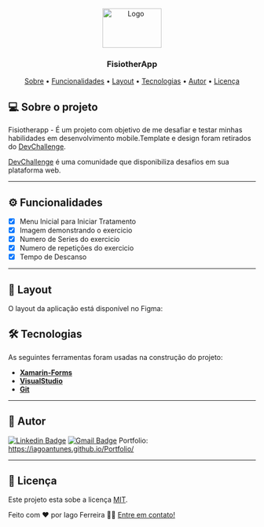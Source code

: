 <br />
<p align="center">
  <a href="https://github.com/Lorenalgm/">
    <img src="https://trello-attachments.s3.amazonaws.com/590fa896d2d25e50583de620/454x230/b4f0ac806028e2f622659cfdf6f8201b/Deepin_Screenshot_selecionar_%C3%A1rea_20200516205201.png" alt="Logo" width="120" height="80">
  </a>

  <h3 align="center">FisiotherApp</h3>

</p>

<p align="center">
 <a href="#-sobre-o-projeto">Sobre</a> •
 <a href="#-funcionalidades">Funcionalidades</a> •
 <a href="#-layout">Layout</a> • 
 <a href="#-tecnologias">Tecnologias</a> • 
 <a href="#-autor">Autor</a> • 
 <a href="#user-content--licença">Licença</a>
</p>


## 💻 Sobre o projeto

 Fisiotherapp - É um projeto com objetivo de me desafiar e testar minhas habilidades em desenvolvimento mobile.Template e design foram retirados do [DevChallenge](https://devchallenge.vercel.app/).


[DevChallenge](https://devchallenge.vercel.app/) é uma comunidade que disponibiliza desafios em sua plataforma web.

---

## ⚙️ Funcionalidades

- [x] Menu Inicial para Iniciar Tratamento
- [x] Imagem demonstrando o exercicio
- [x] Numero de Series do exercicio
- [x] Numero de repetições do exercicio
- [x] Tempo de Descanso

---

## 🎨 Layout

O layout da aplicação está disponível no Figma:



## 🛠 Tecnologias

As seguintes ferramentas foram usadas na construção do projeto:

-   **[Xamarin-Forms](https://dotnet.microsoft.com/en-us/apps/xamarin)**
-   **[VisualStudio](https://visualstudio.microsoft.com/pt-br/downloads/)**
-   **[Git](https://git-scm.com/)**

---
## 🦸 Autor

[![Linkedin Badge](https://img.shields.io/badge/-IagoFerreira-blue?style=flat-square&logo=Linkedin&logoColor=white&link=https://www.linkedin.com/in/iagoaferreira/)](https://www.linkedin.com/in/iagoaferreira/) [![Gmail Badge](https://img.shields.io/badge/-iagoantunes.f@gmail.com-c14438?style=flat-square&logo=Gmail&logoColor=white&link=mailto:iagoantunes.f@gmail.com)](mailto:iagoantunes.f@gmail.com)
Portfolio: https://iagoantunes.github.io/Portfolio/

---

## 📝 Licença

Este projeto esta sobe a licença [MIT](./LICENSE).

Feito com ❤️ por Iago Ferreira 👋🏽 [Entre em contato!](https://www.linkedin.com/in/iagoaferreira/)

